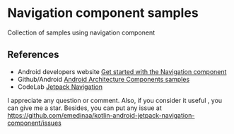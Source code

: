 # Navigation component samples 

Collection of samples using navigation component

## References

- Android developers website [Get started with the Navigation component](https://developer.android.com/guide/navigation/navigation-getting-started)
- Github/Android [Android Architecture Components samples](https://github.com/android/architecture-components-samples)
- CodeLab [Jetpack Navigation](https://codelabs.developers.google.com/codelabs/android-navigation)

I appreciate any question or comment. Also, if you consider it useful , you can give me a star. Besides, you can put any issue at https://github.com/emedinaa/kotlin-android-jetpack-navigation-component/issues
